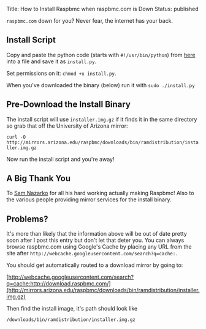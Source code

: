 Title: How to Install Raspbmc when raspbmc.com is Down
Status: published

`raspbmc.com` down for you? Never fear, the internet has your back.


## Install Script
Copy and paste the python code (starts with `#!/usr/bin/python`) from [here](http://webcache.googleusercontent.com/search?q=cache:http://svn.stmlabs.com/vn/raspbmc/testing/installers/python/install.py) into a file and save it as `install.py`.

Set permissions on it: `chmod +x install.py`.

When you've downloaded the binary (below) run it with `sudo ./install.py`


## Pre-Download the Install Binary
The install script will use `installer.img.gz` if it finds it in the same directory so grab that off the University of Arizona mirror:

`curl -O http://mirrors.arizona.edu/raspbmc/downloads/bin/ramdistribution/installer.img.gz`

Now run the install script and you're away!


## A Big Thank You
To [Sam Nazarko](https://twitter.com/SamNazarko) for all his hard working actually making Raspbmc! Also to the various people providing mirror services for the install binary.


## Problems?
It's more than likely that the information above will be out of date pretty soon after I post this entry but don't let that deter you. You can always browse raspbmc.com using Google's Cache by placing any URL from the site after `http://webcache.googleusercontent.com/search?q=cache:`.

You should get automatically routed to a download mirror by going to:

[http://webcache.googleusercontent.com/search?q=cache:http://download.raspbmc.com/](http://mirrors.arizona.edu/raspbmc/downloads/bin/ramdistribution/installer.img.gz)

Then find the install image, it's path should look like

`/downloads/bin/ramdistribution/installer.img.gz`

